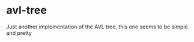 avl-tree
========

Just another implementation of the AVL tree, this one seems to be simple and pretty
